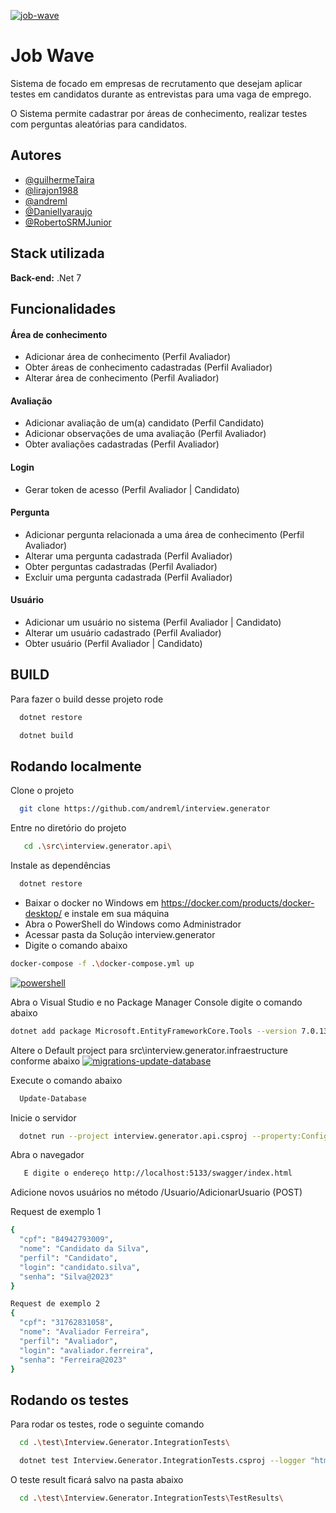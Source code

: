 
<a href='https://postimages.org/' target='_blank'><img src='https://i.postimg.cc/4d4n1BPd/job-wave.jpg' border='0' alt='job-wave'/></a>


# Job Wave

Sistema de focado em empresas de recrutamento que desejam aplicar testes em candidatos durante as entrevistas para uma vaga de emprego.

O Sistema permite cadastrar por áreas de conhecimento, realizar testes com perguntas aleatórias para candidatos.


## Autores

- [@guilhermeTaira](https://github.com/guilhermeTaira)
- [@lirajon1988](https://github.com/lirajon1988)
- [@andreml](https://github.com/andreml)
- [@Daniellyaraujo](https://github.com/Daniellyaraujo)
- [@RobertoSRMJunior](https://github.com/RobertoSRMJunior)


## Stack utilizada

**Back-end:** .Net 7 


## Funcionalidades

#### Área de conhecimento
 - Adicionar área de conhecimento (Perfil Avaliador)
 - Obter áreas de conhecimento cadastradas (Perfil Avaliador)
 - Alterar área de conhecimento (Perfil Avaliador)

#### Avaliação	
- Adicionar avaliação de um(a) candidato (Perfil Candidato)
- Adicionar observações de uma avaliação (Perfil Avaliador)
- Obter avaliações cadastradas (Perfil Avaliador)

#### Login
 - Gerar token de acesso (Perfil Avaliador | Candidato)

#### Pergunta	
- Adicionar pergunta relacionada a uma área de conhecimento (Perfil Avaliador)
- Alterar uma pergunta cadastrada (Perfil Avaliador)
- Obter perguntas cadastradas (Perfil Avaliador)
- Excluir uma pergunta cadastrada (Perfil Avaliador)

#### Usuário	
- Adicionar um usuário no sistema (Perfil Avaliador | Candidato)
- Alterar um usuário cadastrado (Perfil Avaliador)
- Obter usuário (Perfil Avaliador | Candidato)
## BUILD

Para fazer o build desse projeto rode

```bash
  dotnet restore
```

```bash
  dotnet build
```

## Rodando localmente

Clone o projeto

```bash
  git clone https://github.com/andreml/interview.generator
```

Entre no diretório do projeto

```bash
   cd .\src\interview.generator.api\
```

Instale as dependências

```bash
  dotnet restore
```
- Baixar o docker no Windows em https://docker.com/products/docker-desktop/ e instale em sua máquina
- Abra o PowerShell do Windows como Administrador
- Acessar pasta da Solução interview.generator
- Digite o comando abaixo 

```bash
docker-compose -f .\docker-compose.yml up
```
<a href='https://postimages.org/' target='_blank'><img src='https://i.postimg.cc/MZvtJFyB/powershell.png' border='0' alt='powershell'/></a><br />

Abra o Visual Studio e no Package Manager Console digite o comando abaixo
```bash
dotnet add package Microsoft.EntityFrameworkCore.Tools --version 7.0.13
```

Altere o Default project para src\interview.generator.infraestructure conforme abaixo
<a href='https://postimg.cc/3yyJ4CCg' target='_blank'><img src='https://i.postimg.cc/R0d3YgWb/migrations-update-database.png' border='0' alt='migrations-update-database'/></a>

Execute o comando abaixo

```bash
  Update-Database
```

Inicie o servidor

```bash
  dotnet run --project interview.generator.api.csproj --property:Configuration=Release
```

Abra o navegador

```bash
   E digite o endereço http://localhost:5133/swagger/index.html
```

Adicione novos usuários no método /Usuario/AdicionarUsuario (POST)

Request de exemplo 1
```bash
{
  "cpf": "84942793009",
  "nome": "Candidato da Silva",
  "perfil": "Candidato",
  "login": "candidato.silva",
  "senha": "Silva@2023"
}
```
```bash
Request de exemplo 2
{
  "cpf": "31762831058",
  "nome": "Avaliador Ferreira",
  "perfil": "Avaliador",
  "login": "avaliador.ferreira",
  "senha": "Ferreira@2023"
}
```

## Rodando os testes

Para rodar os testes, rode o seguinte comando

```bash
  cd .\test\Interview.Generator.IntegrationTests\
```

```bash
  dotnet test Interview.Generator.IntegrationTests.csproj --logger "html;logfilename=testResults.html"
```

O teste result ficará salvo na pasta abaixo

```bash
  cd .\test\Interview.Generator.IntegrationTests\TestResults\
```

